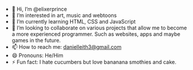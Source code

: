 - 👋 Hi, I’m @elixerprince
- 👀 I’m interested in art, music and webtoons
- 🌱 I’m currently learning HTML, CSS and JavaScript
- 💞️ I’m looking to collaborate on various projects that allow me to become a more experienced programmer. Such as websites, apps and maybe games in the future.
- 📫 How to reach me: danielleith3@gmail.com
- 😄 Pronouns: He/Him
- ⚡ Fun fact: I hate cucumbers but love bananana smothies and cake.

<!---
elixerprince/elixerprince is a ✨ special ✨ repository because its `README.md` (this file) appears on your GitHub profile.
You can click the Preview link to take a look at your changes.
--->
